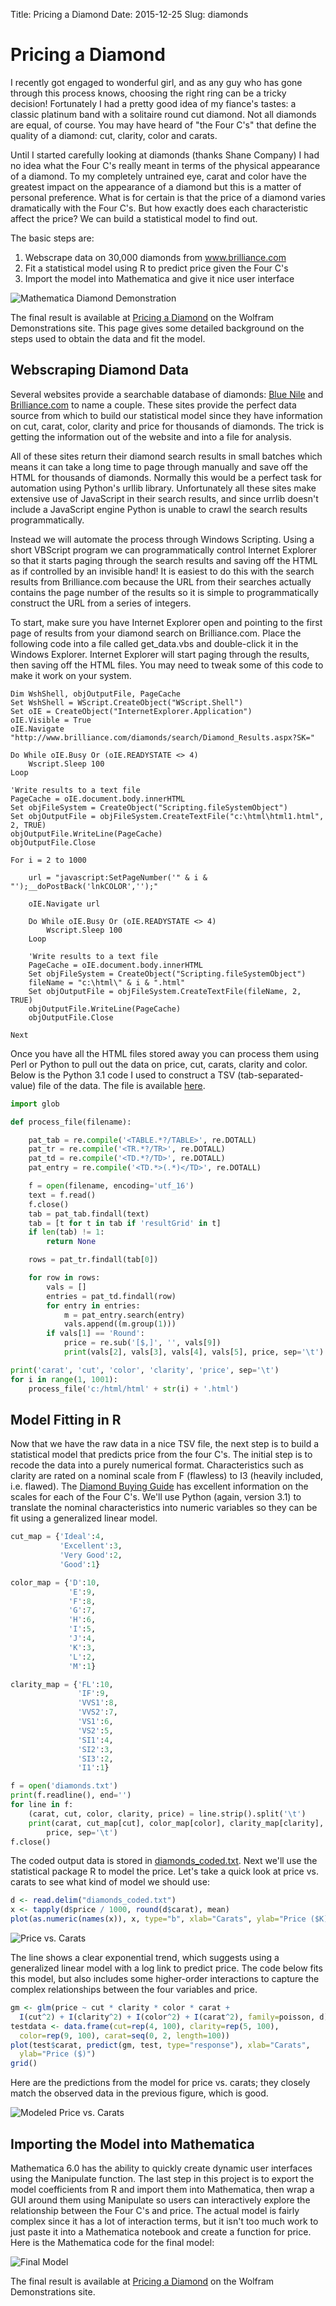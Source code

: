 Title: Pricing a Diamond
Date: 2015-12-25
Slug: diamonds

# Pricing a Diamond

I recently got engaged to wonderful girl, and as any guy who has gone
through this process knows, choosing the right ring can be a tricky
decision! Fortunately I had a pretty good idea of my fiance's tastes: a
classic platinum band with a solitaire round cut diamond. Not all
diamonds are equal, of course. You may have heard of "the Four C's" that
define the quality of a diamond: cut, clarity, color and carats.

Until I started carefully looking at diamonds (thanks Shane Company) I
had no idea what the Four C's really meant in terms of the physical
appearance of a diamond. To my completely untrained eye, carat and color
have the greatest impact on the appearance of a diamond but this is a
matter of personal preference. What is for certain is that the price of
a diamond varies dramatically with the Four C's. But how exactly does
each characteristic affect the price? We can build a statistical model
to find out.

The basic steps are:

1. Webscrape data on 30,000 diamonds from www.brilliance.com
2. Fit a statistical model using R to predict price given the Four C's
3. Import the model into Mathematica and give it nice user interface

![Mathematica Diamond Demonstration](/static/diamonds/pricingadiamond.jpg)

The final result is available at
[Pricing a Diamond](http://demonstrations.wolfram.com/PricingADiamond/) on
the Wolfram Demonstrations site. This page gives some detailed
background on the steps used to obtain the data and fit the model.

## Webscraping Diamond Data

Several websites provide a searchable database of diamonds:
[Blue Nile](http://www.bluenile.com/diamond-search) and
[Brilliance.com](http://www.brilliance.com/diamond-search) to name a couple.
These sites provide the perfect data source
from which to build our statistical model since they have information on cut,
carat, color, clarity and price for thousands of diamonds. The trick is getting
the information out of the website and into a file for analysis.

All of these sites return their diamond search results in small
batches which means it can take a long time to page through manually and
save off the HTML for thousands of diamonds. Normally this would be a
perfect task for automation using Python's urllib library. Unfortunately
all these sites make extensive use of JavaScript in their search
results, and since urrlib doesn't include a JavaScript engine Python is
unable to crawl the search results programmatically.

Instead we will automate the process through Windows Scripting. Using
a short VBScript program we can programmatically control Internet Explorer so
that it starts paging through the search results and saving off the HTML
as if controlled by an invisible hand! It is easiest to do this with the
search results from Brilliance.com because the URL from their searches
actually contains the page number of the results so it is simple to
programmatically construct the URL from a series of integers.

To start, make sure you have Internet Explorer open and pointing to
the first page of results from your diamond search on Brilliance.com.
Place the following code into a file called get_data.vbs and
double-click it in the Windows Explorer. Internet Explorer will start paging
through the results, then saving off the HTML files. You may need to
tweak some of this code to make it work on your system.

```text
Dim WshShell, objOutputFile, PageCache
Set WshShell = WScript.CreateObject("WScript.Shell")
Set oIE = CreateObject("InternetExplorer.Application")
oIE.Visible = True
oIE.Navigate "http://www.brilliance.com/diamonds/search/Diamond_Results.aspx?SK="

Do While oIE.Busy Or (oIE.READYSTATE <> 4)
    Wscript.Sleep 100
Loop

'Write results to a text file
PageCache = oIE.document.body.innerHTML
Set objFileSystem = CreateObject("Scripting.fileSystemObject")
Set objOutputFile = objFileSystem.CreateTextFile("c:\html\html1.html", 2, TRUE)
objOutputFile.WriteLine(PageCache)
objOutputFile.Close

For i = 2 to 1000

    url = "javascript:SetPageNumber('" & i & "');__doPostBack('lnkCOLOR','');"

    oIE.Navigate url

    Do While oIE.Busy Or (oIE.READYSTATE <> 4)
        Wscript.Sleep 100
    Loop

    'Write results to a text file
    PageCache = oIE.document.body.innerHTML
    Set objFileSystem = CreateObject("Scripting.fileSystemObject")
    fileName = "c:\html\" & i & ".html"
    Set objOutputFile = objFileSystem.CreateTextFile(fileName, 2, TRUE)
    objOutputFile.WriteLine(PageCache)
    objOutputFile.Close

Next
```

Once you have all the HTML files stored away you can process them using
Perl or Python to pull out the data on price, cut, carats, clarity and color.
Below is the Python 3.1 code I used to construct a TSV (tab-separated-value)
file of the data. The file is available [here](/static/diamonds/diamonds.txt).

```python
import glob

def process_file(filename):

    pat_tab = re.compile('<TABLE.*?/TABLE>', re.DOTALL)
    pat_tr = re.compile('<TR.*?/TR>', re.DOTALL)
    pat_td = re.compile('<TD.*?/TD>', re.DOTALL)
    pat_entry = re.compile('<TD.*>(.*)</TD>', re.DOTALL)

    f = open(filename, encoding='utf_16')
    text = f.read()
    f.close()
    tab = pat_tab.findall(text)
    tab = [t for t in tab if 'resultGrid' in t]
    if len(tab) != 1:
        return None

    rows = pat_tr.findall(tab[0])

    for row in rows:
        vals = []
        entries = pat_td.findall(row)
        for entry in entries:
            m = pat_entry.search(entry)
            vals.append((m.group(1)))
        if vals[1] == 'Round':
            price = re.sub('[$,]', '', vals[9])
            print(vals[2], vals[3], vals[4], vals[5], price, sep='\t')

print('carat', 'cut', 'color', 'clarity', 'price', sep='\t')
for i in range(1, 1001):
    process_file('c:/html/html' + str(i) + '.html')
```

## Model Fitting in R

Now that we have the raw data in a nice TSV file, the next step is to
build a statistical model that predicts price from the four C's.  The initial step
is to recode the data into a purely numerical format. Characteristics such as
clarity are rated on a nominal scale from F (flawless) to I3 (heavily
included, i.e. flawed). The
[Diamond Buying Guide](http://www.thediamondbuyingguide.com/fourcsofdiamonds.html)
has excellent information on the scales for each of the Four
C's. We'll use Python (again, version 3.1) to translate the nominal
characteristics into numeric variables so they can be fit using a generalized
linear model.

```python
cut_map = {'Ideal':4,
           'Excellent':3,
           'Very Good':2,
           'Good':1}

color_map = {'D':10,
             'E':9,
             'F':8,
             'G':7,
             'H':6,
             'I':5,
             'J':4,
             'K':3,
             'L':2,
             'M':1}

clarity_map = {'FL':10,
               'IF':9,
               'VVS1':8,
               'VVS2':7,
               'VS1':6,
               'VS2':5,
               'SI1':4,
               'SI2':3,
               'SI3':2,
               'I1':1}

f = open('diamonds.txt')
print(f.readline(), end='')
for line in f:
    (carat, cut, color, clarity, price) = line.strip().split('\t')
    print(carat, cut_map[cut], color_map[color], clarity_map[clarity],
        price, sep='\t')
f.close()
```

The coded output data is stored in [diamonds_coded.txt](/static/diamonds/diamonds_coded.txt).
Next we'll use the statistical package R to model the price.
Let's take a quick look at price vs. carats to see what kind of model we should
use:

```r
d <- read.delim("diamonds_coded.txt")
x <- tapply(d$price / 1000, round(d$carat), mean)
plot(as.numeric(names(x)), x, type="b", xlab="Carats", ylab="Price ($K)"
```

![Price vs. Carats](/static/diamonds/price_carats.png)

The line shows a clear exponential trend, which suggests using a generalized
linear model with a log link to predict price. The code below fits this
model, but also includes some higher-order interactions to capture the complex relationships between the four variables and price.

```r
gm <- glm(price ~ cut * clarity * color * carat +
  I(cut^2) + I(clarity^2) + I(color^2) + I(carat^2), family=poisson, d)
testdata <- data.frame(cut=rep(4, 100), clarity=rep(5, 100),
  color=rep(9, 100), carat=seq(0, 2, length=100))
plot(test$carat, predict(gm, test, type="response"), xlab="Carats",
  ylab="Price ($)")
grid()
```

Here are the predictions from the model for price vs. carats; they
closely match the observed data in the previous figure, which is good.

![Modeled Price vs. Carats](price_carats_model.png)

## Importing the Model into Mathematica

Mathematica 6.0 has the ability to quickly create dynamic
user interfaces using the Manipulate function. The last step in this
project is to export the model coefficients from R and import them
into Mathematica, then wrap a GUI around them using Manipulate so users can
interactively explore the relationship between the Four C's and price.
The actual model is fairly complex since it has a lot of interaction
terms, but it isn't too much work to just paste it into a Mathematica
notebook and create a function for price. Here is the Mathematica code for the
final model:

![Final Model](/static/diamonds/model.png)

The final result is available at
[Pricing a Diamond](http://demonstrations.wolfram.com/PricingADiamond/)
on the Wolfram Demonstrations site.
